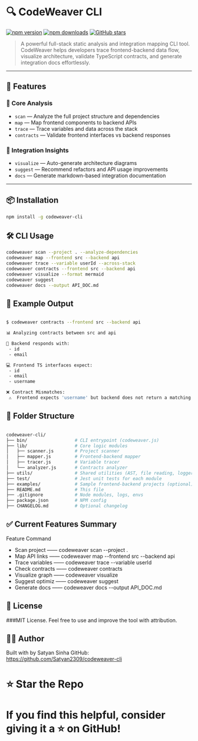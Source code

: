 # 🔍 CodeWeaver CLI


[![npm version](https://img.shields.io/npm/v/codeweaver-cli.svg)](https://www.npmjs.com/package/codeweaver-cli)
[![npm downloads](https://img.shields.io/npm/dt/codeweaver-cli)](https://www.npmjs.com/package/codeweaver-cli)
[![GitHub stars](https://img.shields.io/github/stars/Satyan2309/codeweaver-cli?style=social)](https://github.com/Satyan2309/codeweaver-cli)

> A powerful full-stack static analysis and integration mapping CLI tool. CodeWeaver helps developers trace frontend-backend data flow, visualize architecture, validate TypeScript contracts, and generate integration docs effortlessly.

---

## 🚀 Features

### 🔬 Core Analysis
- `scan` — Analyze the full project structure and dependencies
- `map` — Map frontend components to backend APIs
- `trace` — Trace variables and data across the stack
- `contracts` — Validate frontend interfaces vs backend responses

### 🧠 Integration Insights
- `visualize` — Auto-generate architecture diagrams
- `suggest` — Recommend refactors and API usage improvements
- `docs` — Generate markdown-based integration documentation

---

## 📦 Installation

```bash
npm install -g codeweaver-cli
```

## 🛠️ CLI Usage

```bash 
codeweaver scan --project . --analyze-dependencies
codeweaver map --frontend src --backend api
codeweaver trace --variable userId --across-stack
codeweaver contracts --frontend src --backend api
codeweaver visualize --format mermaid
codeweaver suggest
codeweaver docs --output API_DOC.md
```

## 📄 Example Output
```bash

$ codeweaver contracts --frontend src --backend api

📊 Analyzing contracts between src and api

🔎 Backend responds with:
 - id
 - email

💻 Frontend TS interfaces expect:
 - id
 - email
 - username

❌ Contract Mismatches:
 ⚠️  Frontend expects 'username' but backend does not return a matching key
```


## 📂 Folder Structure
```bash

codeweaver-cli/
├── bin/                  # CLI entrypoint (codeweaver.js)
├── lib/                  # Core logic modules
│   ├── scanner.js        # Project scanner
│   ├── mapper.js         # Frontend-backend mapper
│   ├── tracer.js         # Variable tracer
│   └── analyzer.js       # Contracts analyzer
├── utils/                # Shared utilities (AST, file reading, logger)
├── test/                 # Jest unit tests for each module
├── examples/             # Sample frontend-backend projects (optional)
├── README.md             # This file
├── .gitignore            # Node modules, logs, envs
├── package.json          # NPM config
├── CHANGELOG.md          # Optional changelog

```
## ✅ Current Features Summary

Feature	Command

- Scan project    ——	codeweaver scan --project .
- Map API links	  ——    codeweaver map --frontend src --backend api
- Trace variables ——	codeweaver trace --variable userId
- Check contracts ——	codeweaver contracts
- Visualize graph ——	codeweaver visualize
- Suggest optimiz ——	codeweaver suggest
- Generate docs	  ——    codeweaver docs --output API_DOC.md



## 📄 License
###MIT License. Feel free to use and improve the tool with attribution.



## 👨‍💻 Author
Built with by Satyan Sinha
GitHub: https://github.com/Satyan2309/codeweaver-cli

# ⭐ Star the Repo
# If you find this helpful, consider giving it a ⭐ on GitHub!